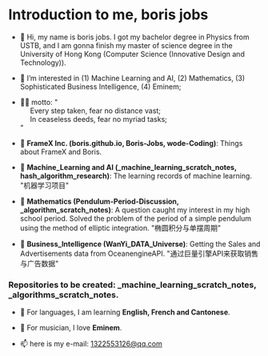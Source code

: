 # Introduction to me, boris jobs
- 👋 Hi, my name is boris jobs. I got my bachelor degree in Physics from USTB, and I am gonna finish my master of science degree in the University of Hong Kong (Computer Science (Innovative Design and Technology)). 
- 👀 I’m interested in (1) Machine Learning and AI, (2) Mathematics, (3) Sophisticated Business Intelligence, (4) Eminem;

- 👨‍🚀 motto: "  
&nbsp;&nbsp;&nbsp;&nbsp; Every step taken, fear no distance vast;  
&nbsp;&nbsp;&nbsp;&nbsp; In ceaseless deeds, fear no myriad tasks;  
"

- 🚀 **FrameX Inc. (boris.github.io, Boris-Jobs, wode-Coding)**: Things about FrameX and Boris.

- 🚀 **Machine_Learning and AI (_machine_learning_scratch_notes, hash_algorithm_research)**: The learning records of machine learning. "机器学习项目"

- 🚀 **Mathematics (Pendulum-Period-Discussion, _algorithm_scratch_notes)**: A question caught my interest in my high school period. Solved the problem of the period of a simple pendulum using the method of elliptic integration. "椭圆积分与单摆周期"

- 🚀 **Business_Intelligence (WanYi_DATA_Universe)**: Getting the Sales and Advertisements data from OceanengineAPI. "通过巨量引擎API来获取销售与广告数据"


### Repositories to be created: **_machine_learning_scratch_notes**, **_algorithms_scratch_notes**.



- 💞️ For languages, I am learning **English, French and Cantonese**.

- 💞️ For musician, I love **Eminem**.

- 📫 here is my e-mail: 1322553126@qq.com

<!---
Boris-Jobs/Boris-Jobs is a ✨ special ✨ repository because its `README.md` (this file) appears on your GitHub profile.
You can click the Preview link to take a look at your changes.
--->




